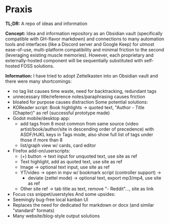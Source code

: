 # Praxis

**TL;DR:** A repo of ideas and information

**Concept:** Idea and information repository as an Obsidian vault (specifically compatible with GH-flavor markdown) and connections to many automation tools and interfaces (like a Discord server and Google Keep) for utmost ease-of-use, multi-platform compatibility and minimal friction to the second (leveraging existing muscle memories). However, each proprietary and externally-hosted component will be sequentially substituted with self-hosted FOSS solutions.

**Information:** I have tried to adopt Zettelkasten into an Obsidian vault and there were many shortcomings:
- no tag list causes time waste, need for backtracking, redundant tags
- unnecessary title/reference notes/paraphrasing causes friction
- bloated for purpose causes distraction
Some potential solutions:
- KOReader script: Book highlights -> quoted text, "Author - Title (Chapter)" as ref (successful prototype made)
- Godot mobile/desktop app:
	- add tags from 8 most common from same source (video artist/book/author/site in descending order of precedence) with ASDF/HJKL keys in Tags mode, also show full list of tags under those if more than 8
	- list/graph view w/ cards, card editor
- Firefox add-on/userscripts:
	- (+) button -> text input for unquoted text, use site as ref
	- Text highlight, add as quoted text, use site as ref
	- Image -> optional text input, use site as ref
	- YT/video -> open in mpv w/ bookmark script (controller support) ->
		- deviate (zettel mode) -> optional text, export mp3/mp4, use site as ref
	- Other site ref -> tab title as text, remove "- Reddit"..., site as link
- Focus css snippet/userstyles
And some upsides:
- Seemingly bug-free local kanban UI
- Replaces the need for dedicated for markdown or docx (and similar "standard" formats)
- Many website/blog-style output solutions